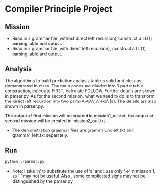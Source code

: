 Compiler Principle Project
===============
Mission
----------
* Read in a grammar file (without direct left recursion), construct a LL(1) parsing table and output.
* Read in a grammar file (with direct left recursion), construct a LL(1) parsing table and output.

Analysis
----------
The algorithms to build prediction analysis table is solid and clear as demonstrated in class. The main codes are divided into 3 parts: table construction, calculate FIRST, calculate FOLLOW. Further details are shown in parser.py. As for the second mission, what we need to do is to transform the direct left recursion into two parts(A->βA’ A’->αA’|ε). The details are also shown in parser.py.

The output of first mission will be created in mission1_out.txt, the output of second mission will be created in mission2_out.txt.

* The demonstration grammar files are grammar_noleft.txt and grammar_left.txt separately.

Run
----------
````python
python ./parser.py
````

* Note: I take ‘n’ to substitute the use of ‘ε’ and I use only ‘->’ in mission 1, so ‘|’ may not be useful. Also , some complicated signs may not be distinguished by the parser.py
